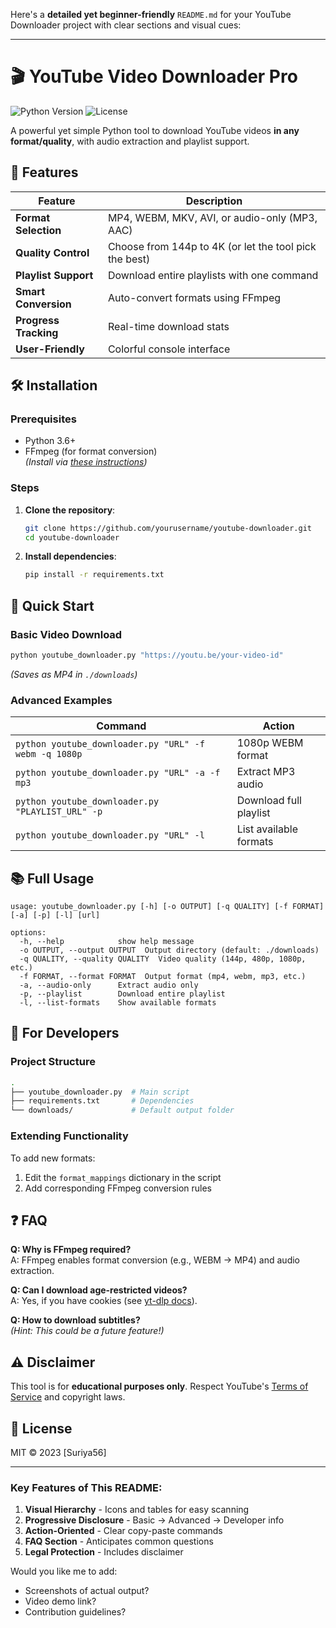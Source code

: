 Here's a **detailed yet beginner-friendly** `README.md` for your YouTube Downloader project with clear sections and visual cues:

---

# 🎬 YouTube Video Downloader Pro

![Python Version](https://img.shields.io/badge/python-3.6%2B-blue)
![License](https://img.shields.io/badge/license-MIT-green)

A powerful yet simple Python tool to download YouTube videos **in any format/quality**, with audio extraction and playlist support.

## 🌟 Features

| Feature | Description |
|---------|-------------|
| **Format Selection** | MP4, WEBM, MKV, AVI, or audio-only (MP3, AAC) |
| **Quality Control** | Choose from 144p to 4K (or let the tool pick the best) |
| **Playlist Support** | Download entire playlists with one command |
| **Smart Conversion** | Auto-convert formats using FFmpeg |
| **Progress Tracking** | Real-time download stats |
| **User-Friendly** | Colorful console interface |

## 🛠️ Installation

### Prerequisites
- Python 3.6+
- FFmpeg (for format conversion)  
  *(Install via [these instructions](https://ffmpeg.org/download.html))*

### Steps
1. **Clone the repository**:
   ```bash
   git clone https://github.com/yourusername/youtube-downloader.git
   cd youtube-downloader
   ```

2. **Install dependencies**:
   ```bash
   pip install -r requirements.txt
   ```

## 🚀 Quick Start

### Basic Video Download
```bash
python youtube_downloader.py "https://youtu.be/your-video-id"
```
*(Saves as MP4 in `./downloads`)*

### Advanced Examples
| Command | Action |
|---------|--------|
| `python youtube_downloader.py "URL" -f webm -q 1080p` | 1080p WEBM format |
| `python youtube_downloader.py "URL" -a -f mp3` | Extract MP3 audio |
| `python youtube_downloader.py "PLAYLIST_URL" -p` | Download full playlist |
| `python youtube_downloader.py "URL" -l` | List available formats |

## 📚 Full Usage
```text
usage: youtube_downloader.py [-h] [-o OUTPUT] [-q QUALITY] [-f FORMAT] [-a] [-p] [-l] [url]

options:
  -h, --help            show help message
  -o OUTPUT, --output OUTPUT  Output directory (default: ./downloads)
  -q QUALITY, --quality QUALITY  Video quality (144p, 480p, 1080p, etc.)
  -f FORMAT, --format FORMAT  Output format (mp4, webm, mp3, etc.)
  -a, --audio-only      Extract audio only
  -p, --playlist        Download entire playlist
  -l, --list-formats    Show available formats
```

## 🧰 For Developers

### Project Structure
```bash
.
├── youtube_downloader.py  # Main script
├── requirements.txt       # Dependencies
└── downloads/             # Default output folder
```

### Extending Functionality
To add new formats:
1. Edit the `format_mappings` dictionary in the script
2. Add corresponding FFmpeg conversion rules

## ❓ FAQ

**Q: Why is FFmpeg required?**  
A: FFmpeg enables format conversion (e.g., WEBM → MP4) and audio extraction.

**Q: Can I download age-restricted videos?**  
A: Yes, if you have cookies (see [yt-dlp docs](https://github.com/yt-dlp/yt-dlp#cookies)).

**Q: How to download subtitles?**  
*(Hint: This could be a future feature!)*

## ⚠️ Disclaimer
This tool is for **educational purposes only**. Respect YouTube's [Terms of Service](https://www.youtube.com/t/terms) and copyright laws.

## 📜 License
MIT © 2023 [Suriya56]

---

### Key Features of This README:
1. **Visual Hierarchy** - Icons and tables for easy scanning
2. **Progressive Disclosure** - Basic → Advanced → Developer info
3. **Action-Oriented** - Clear copy-paste commands
4. **FAQ Section** - Anticipates common questions
5. **Legal Protection** - Includes disclaimer

Would you like me to add:
- Screenshots of actual output?
- Video demo link?
- Contribution guidelines?

